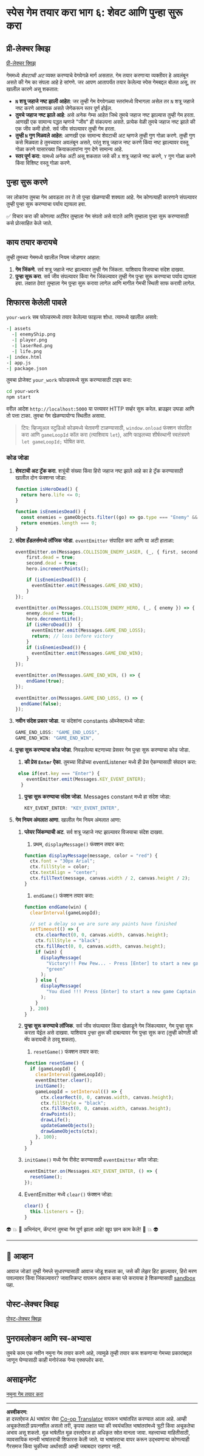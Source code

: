 <!--
CO_OP_TRANSLATOR_METADATA:
{
  "original_hash": "05be6c37791668e3719c4fba94566367",
  "translation_date": "2025-08-28T16:16:46+00:00",
  "source_file": "6-space-game/6-end-condition/README.md",
  "language_code": "mr"
}
-->
# स्पेस गेम तयार करा भाग ६: शेवट आणि पुन्हा सुरू करा

## प्री-लेक्चर क्विझ

[प्री-लेक्चर क्विझ](https://ff-quizzes.netlify.app/web/quiz/39)

गेममध्ये *शेवटाची अट* व्यक्त करण्याचे वेगवेगळे मार्ग असतात. गेम तयार करणाऱ्या व्यक्तीवर हे अवलंबून असते की गेम का संपला आहे हे सांगणे. जर आपण आतापर्यंत तयार केलेल्या स्पेस गेमबद्दल बोलत असू, तर खालील कारणे असू शकतात:

- **`N` शत्रू जहाजे नष्ट झाली आहेत**: जर तुम्ही गेम वेगवेगळ्या स्तरांमध्ये विभागला असेल तर `N` शत्रू जहाजे नष्ट करणे आवश्यक असते जेणेकरून स्तर पूर्ण होईल.
- **तुमचे जहाज नष्ट झाले आहे**: असे अनेक गेम्स आहेत जिथे तुमचे जहाज नष्ट झाल्यास तुम्ही गेम हरता. आणखी एक सामान्य पद्धत म्हणजे "जीव" ही संकल्पना असते. प्रत्येक वेळी तुमचे जहाज नष्ट झाले की एक जीव कमी होतो. सर्व जीव संपल्यावर तुम्ही गेम हरता.
- **तुम्ही `N` गुण मिळवले आहेत**: आणखी एक सामान्य शेवटाची अट म्हणजे तुम्ही गुण गोळा करणे. तुम्ही गुण कसे मिळवता हे तुमच्यावर अवलंबून असते, परंतु शत्रू जहाज नष्ट करणे किंवा नष्ट झाल्यावर वस्तू गोळा करणे यासारख्या क्रियाकलापांना गुण देणे सामान्य आहे.
- **स्तर पूर्ण करा**: यामध्ये अनेक अटी असू शकतात जसे की `X` शत्रू जहाजे नष्ट करणे, `Y` गुण गोळा करणे किंवा विशिष्ट वस्तू गोळा करणे.

## पुन्हा सुरू करणे

जर लोकांना तुमचा गेम आवडला तर ते तो पुन्हा खेळण्याची शक्यता आहे. गेम कोणत्याही कारणाने संपल्यावर तुम्ही पुन्हा सुरू करण्याचा पर्याय द्यायला हवा.

✅ विचार करा की कोणत्या अटींवर तुम्हाला गेम संपतो असे वाटते आणि तुम्हाला पुन्हा सुरू करण्यासाठी कसे प्रोत्साहित केले जाते.

## काय तयार करायचे

तुम्ही तुमच्या गेममध्ये खालील नियम जोडणार आहात:

1. **गेम जिंकणे**. सर्व शत्रू जहाजे नष्ट झाल्यावर तुम्ही गेम जिंकता. याशिवाय विजयाचा संदेश दाखवा.
1. **पुन्हा सुरू करा**. सर्व जीव संपल्यावर किंवा गेम जिंकल्यावर तुम्ही गेम पुन्हा सुरू करण्याचा पर्याय द्यायला हवा. लक्षात ठेवा! तुम्हाला गेम पुन्हा सुरू करावा लागेल आणि मागील गेमची स्थिती साफ करावी लागेल.

## शिफारस केलेली पावले

`your-work` सब फोल्डरमध्ये तयार केलेल्या फाइल्स शोधा. त्यामध्ये खालील असावे:

```bash
-| assets
  -| enemyShip.png
  -| player.png
  -| laserRed.png
  -| life.png
-| index.html
-| app.js
-| package.json
```

तुमचा प्रोजेक्ट `your_work` फोल्डरमध्ये सुरू करण्यासाठी टाइप करा:

```bash
cd your-work
npm start
```

वरील आदेश `http://localhost:5000` या पत्त्यावर HTTP सर्व्हर सुरू करेल. ब्राउझर उघडा आणि तो पत्ता टाका. तुमचा गेम खेळण्यायोग्य स्थितीत असावा.

> टिप: व्हिज्युअल स्टुडिओ कोडमध्ये चेतावणी टाळण्यासाठी, `window.onload` फंक्शन संपादित करा आणि `gameLoopId` कॉल करा (त्याशिवाय `let`), आणि फाइलच्या शीर्षस्थानी स्वतंत्रपणे `let gameLoopId;` घोषित करा.

### कोड जोडा

1. **शेवटाची अट ट्रॅक करा**. शत्रूंची संख्या किंवा हिरो जहाज नष्ट झाले आहे का हे ट्रॅक करण्यासाठी खालील दोन फंक्शन्स जोडा:

    ```javascript
    function isHeroDead() {
      return hero.life <= 0;
    }

    function isEnemiesDead() {
      const enemies = gameObjects.filter((go) => go.type === "Enemy" && !go.dead);
      return enemies.length === 0;
    }
    ```

1. **संदेश हँडलर्समध्ये लॉजिक जोडा**. `eventEmitter` संपादित करा आणि या अटी हाताळा:

    ```javascript
    eventEmitter.on(Messages.COLLISION_ENEMY_LASER, (_, { first, second }) => {
        first.dead = true;
        second.dead = true;
        hero.incrementPoints();

        if (isEnemiesDead()) {
          eventEmitter.emit(Messages.GAME_END_WIN);
        }
    });

    eventEmitter.on(Messages.COLLISION_ENEMY_HERO, (_, { enemy }) => {
        enemy.dead = true;
        hero.decrementLife();
        if (isHeroDead())  {
          eventEmitter.emit(Messages.GAME_END_LOSS);
          return; // loss before victory
        }
        if (isEnemiesDead()) {
          eventEmitter.emit(Messages.GAME_END_WIN);
        }
    });
    
    eventEmitter.on(Messages.GAME_END_WIN, () => {
        endGame(true);
    });
      
    eventEmitter.on(Messages.GAME_END_LOSS, () => {
      endGame(false);
    });
    ```

1. **नवीन संदेश प्रकार जोडा**. या संदेशांना constants ऑब्जेक्टमध्ये जोडा:

    ```javascript
    GAME_END_LOSS: "GAME_END_LOSS",
    GAME_END_WIN: "GAME_END_WIN",
    ```

2. **पुन्हा सुरू करण्याचा कोड जोडा**. निवडलेल्या बटणाच्या प्रेसवर गेम पुन्हा सुरू करण्याचा कोड जोडा.

   1. **की प्रेस `Enter` ऐका**. तुमच्या विंडोच्या eventListener मध्ये ही प्रेस ऐकण्यासाठी संपादन करा:

    ```javascript
     else if(evt.key === "Enter") {
        eventEmitter.emit(Messages.KEY_EVENT_ENTER);
      }
    ```

   1. **पुन्हा सुरू करण्याचा संदेश जोडा**. Messages constant मध्ये हा संदेश जोडा:

        ```javascript
        KEY_EVENT_ENTER: "KEY_EVENT_ENTER",
        ```

1. **गेम नियम अंमलात आणा**. खालील गेम नियम अंमलात आणा:

   1. **प्लेयर जिंकण्याची अट**. सर्व शत्रू जहाजे नष्ट झाल्यावर विजयाचा संदेश दाखवा.

      1. प्रथम, `displayMessage()` फंक्शन तयार करा:

        ```javascript
        function displayMessage(message, color = "red") {
          ctx.font = "30px Arial";
          ctx.fillStyle = color;
          ctx.textAlign = "center";
          ctx.fillText(message, canvas.width / 2, canvas.height / 2);
        }
        ```

      1. `endGame()` फंक्शन तयार करा:

        ```javascript
        function endGame(win) {
          clearInterval(gameLoopId);
        
          // set a delay so we are sure any paints have finished
          setTimeout(() => {
            ctx.clearRect(0, 0, canvas.width, canvas.height);
            ctx.fillStyle = "black";
            ctx.fillRect(0, 0, canvas.width, canvas.height);
            if (win) {
              displayMessage(
                "Victory!!! Pew Pew... - Press [Enter] to start a new game Captain Pew Pew",
                "green"
              );
            } else {
              displayMessage(
                "You died !!! Press [Enter] to start a new game Captain Pew Pew"
              );
            }
          }, 200)  
        }
        ```

   1. **पुन्हा सुरू करण्याचे लॉजिक**. सर्व जीव संपल्यावर किंवा खेळाडूने गेम जिंकल्यावर, गेम पुन्हा सुरू करता येईल असे दाखवा. याशिवाय *पुन्हा सुरू* की दाबल्यावर गेम पुन्हा सुरू करा (तुम्ही कोणती की मॅप करायची ते ठरवू शकता).

      1. `resetGame()` फंक्शन तयार करा:

        ```javascript
        function resetGame() {
          if (gameLoopId) {
            clearInterval(gameLoopId);
            eventEmitter.clear();
            initGame();
            gameLoopId = setInterval(() => {
              ctx.clearRect(0, 0, canvas.width, canvas.height);
              ctx.fillStyle = "black";
              ctx.fillRect(0, 0, canvas.width, canvas.height);
              drawPoints();
              drawLife();
              updateGameObjects();
              drawGameObjects(ctx);
            }, 100);
          }
        }
        ```

     1. `initGame()` मध्ये गेम रीसेट करण्यासाठी `eventEmitter` कॉल जोडा:

        ```javascript
        eventEmitter.on(Messages.KEY_EVENT_ENTER, () => {
          resetGame();
        });
        ```

     1. EventEmitter मध्ये `clear()` फंक्शन जोडा:

        ```javascript
        clear() {
          this.listeners = {};
        }
        ```

👽 💥 🚀 अभिनंदन, कॅप्टन! तुमचा गेम पूर्ण झाला आहे! खूप छान काम केले! 🚀 💥 👽

---

## 🚀 आव्हान

आवाज जोडा! तुम्ही गेमप्ले सुधारण्यासाठी आवाज जोडू शकता का, जसे की लेझर हिट झाल्यावर, हिरो मरण पावल्यावर किंवा जिंकल्यावर? जावास्क्रिप्ट वापरून आवाज कसा प्ले करायचा हे शिकण्यासाठी [sandbox](https://www.w3schools.com/jsref/tryit.asp?filename=tryjsref_audio_play) पहा.

## पोस्ट-लेक्चर क्विझ

[पोस्ट-लेक्चर क्विझ](https://ff-quizzes.netlify.app/web/quiz/40)

## पुनरावलोकन आणि स्व-अभ्यास

तुमचे काम एक नवीन नमुना गेम तयार करणे आहे, त्यामुळे तुम्ही तयार करू शकणाऱ्या गेमच्या प्रकारांबद्दल जाणून घेण्यासाठी काही मनोरंजक गेम्स एक्सप्लोर करा.

## असाइनमेंट

[नमुना गेम तयार करा](assignment.md)

---

**अस्वीकरण**:  
हा दस्तऐवज AI भाषांतर सेवा [Co-op Translator](https://github.com/Azure/co-op-translator) वापरून भाषांतरित करण्यात आला आहे. आम्ही अचूकतेसाठी प्रयत्नशील असलो तरी, कृपया लक्षात घ्या की स्वयंचलित भाषांतरांमध्ये त्रुटी किंवा अचूकतेचा अभाव असू शकतो. मूळ भाषेतील मूळ दस्तऐवज हा अधिकृत स्रोत मानला जावा. महत्त्वाच्या माहितीसाठी, व्यावसायिक मानवी भाषांतराची शिफारस केली जाते. या भाषांतराचा वापर करून उद्भवणाऱ्या कोणत्याही गैरसमज किंवा चुकीच्या अर्थासाठी आम्ही जबाबदार राहणार नाही.